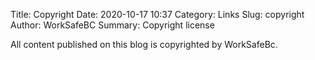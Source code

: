 Title: Copyright
Date: 2020-10-17 10:37
Category: Links
Slug: copyright
Author: WorkSafeBC
Summary: Copyright license

All content published on this blog is copyrighted by WorkSafeBc.